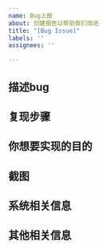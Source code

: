 ```yaml
---
name: Bug上报
about: 创建报告以帮助我们改进
title: "[Bug Issue]"
labels: ''
assignees: ''

---
```


## 描述bug
<!-- 对于bug的清晰简洁的描述. -->

## 复现步骤
<!-- 重现Bug步骤: -->
<!-- 1.  选择菜单'...' -->
<!-- 2.  点击按钮 '....' -->
<!-- 3. 等等操作 '....' -->
<!-- 4. 出现Bug -->

## 你想要实现的目的
<!--对你期望发生的事情的清晰简洁的描述。-->

## 截图
<!--如果适用，请添加屏幕截图以帮助解释你的问题。-->

## 系统相关信息
<!-- - passwall版本-->
<!-- - 浏览器版本，例如Chrome 96.0.4664.45（正式版本） （64 位）-->

## 其他相关信息
<!-- 在此处添加有关该Bug的任何其他信息。-->
